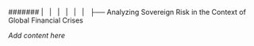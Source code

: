####### |   |   |   |   |   |   ├── Analyzing Sovereign Risk in the Context of Global Financial Crises

*Add content here*